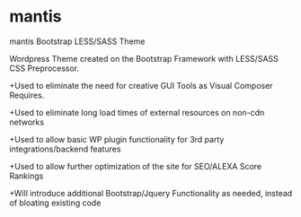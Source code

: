 # mantis
mantis Bootstrap LESS/SASS Theme


Wordpress Theme created on the Bootstrap Framework with LESS/SASS CSS Preprocessor. 

+Used to eliminate the need for creative GUI Tools as Visual Composer Requires.

+Used to eliminate long load times of external resources on non-cdn networks

+Used to allow basic WP plugin functionality for 3rd party integrations/backend features

+Used to allow further optimization of the site for SEO/ALEXA Score Rankings

+Will introduce additional Bootstrap/Jquery Functionality as needed, instead of bloating existing code 

